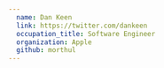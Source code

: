 ```yaml
---
  name: Dan Keen
  link: https://twitter.com/dankeen
  occupation_title: Software Engineer
  organization: Apple
  github: morthul
---
```

